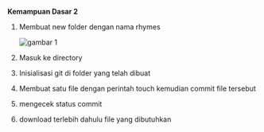 **Kemampuan Dasar 2**

1. Membuat new folder dengan nama rhymes 

    ![gambar 1](https://github.com/khoriers/IMAGE-ELSA/blob/master/IMAGE%20ELSA/1.png)
    
2. Masuk ke directory

3. Inisialisasi git di folder yang telah dibuat

4. Membuat satu file dengan perintah touch kemudian commit file tersebut

5. mengecek status commit

6. download terlebih dahulu file yang dibutuhkan

